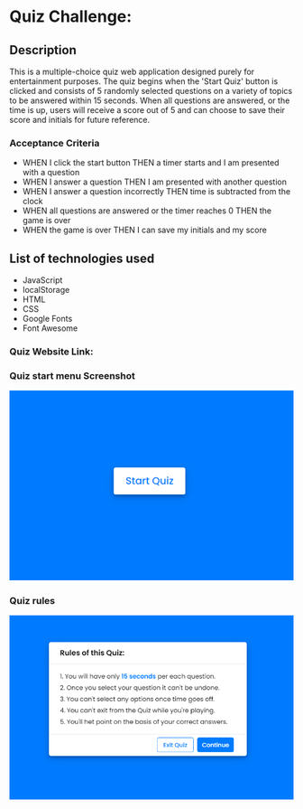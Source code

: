 # Quiz Challenge:

## Description

This is a multiple-choice quiz web application designed purely for entertainment purposes. The quiz begins when the 'Start Quiz' button is clicked and consists of 5 randomly selected questions on a variety of topics to be answered within 15 seconds. When all questions are answered, or the time is up, users will receive a score out of 5 and can choose to save their score and initials for future reference.

### Acceptance Criteria

* WHEN I click the start button THEN a timer starts and I am presented with a question
* WHEN I answer a question THEN I am presented with another question
* WHEN I answer a question incorrectly THEN time is subtracted from the clock
* WHEN all questions are answered or the timer reaches 0 THEN the game is over
* WHEN the game is over THEN I can save my initials and my score




## List of technologies used

- JavaScript
- localStorage 
- HTML
- CSS 
- Google Fonts
- Font Awesome 



### Quiz Website Link:






### Quiz start menu Screenshot

![Quiz start menu screenshot](myscripts.js/Quiz%20start%20menu%20screenshot.png)



### Quiz rules

![Quiz Rules](myscripts.js/WebAPI.png)